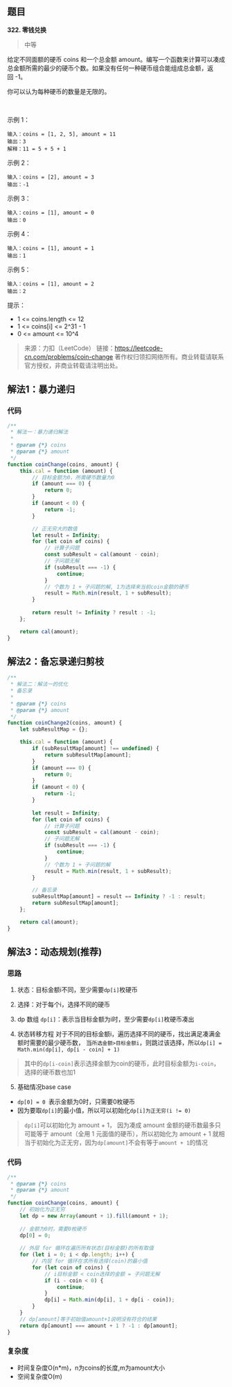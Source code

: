 ## 题目
**322. 零钱兑换**
>中等

给定不同面额的硬币 coins 和一个总金额 amount。编写一个函数来计算可以凑成总金额所需的最少的硬币个数。如果没有任何一种硬币组合能组成总金额，返回 -1。

你可以认为每种硬币的数量是无限的。

 

示例 1：
```
输入：coins = [1, 2, 5], amount = 11
输出：3 
解释：11 = 5 + 5 + 1
```
示例 2：
```
输入：coins = [2], amount = 3
输出：-1
```
示例 3：
```
输入：coins = [1], amount = 0
输出：0
```
示例 4：
```
输入：coins = [1], amount = 1
输出：1
```
示例 5：
```
输入：coins = [1], amount = 2
输出：2
```

提示：

* 1 <= coins.length <= 12
* 1 <= coins[i] <= 2^31 - 1
* 0 <= amount <= 10^4

>来源：力扣（LeetCode）
链接：https://leetcode-cn.com/problems/coin-change
著作权归领扣网络所有。商业转载请联系官方授权，非商业转载请注明出处。

## 解法1：暴力递归
### 代码
```javascript
/**
 * 解法一：暴力递归解法
 * 
 * @param {*} coins
 * @param {*} amount
 */
function coinChange(coins, amount) {
    this.cal = function (amount) {
        // 目标金额为0，所需硬币数量为0
        if (amount === 0) {
            return 0;
        }
        if (amount < 0) {
            return -1;
        }

        // 正无穷大的数值
        let result = Infinity;
        for (let coin of coins) {
            // 计算子问题
            const subResult = cal(amount - coin);
            // 子问题无解
            if (subResult === -1) {
                continue;
            }
            // 个数为 1 + 子问题的解, 1为选择来当前coin金额的硬币
            result = Math.min(result, 1 + subResult);
        }
        
        return result != Infinity ? result : -1;
    };

    return cal(amount);
}
```
## 解法2：备忘录递归剪枝
```javascript
/**
 * 解法二：解法一的优化
 * 备忘录
 * 
 * @param {*} coins 
 * @param {*} amount 
 */
function coinChange2(coins, amount) {
    let subResultMap = {};

    this.cal = function (amount) {
        if (subResultMap[amount] !== undefined) {
            return subResultMap[amount];
        }
        if (amount === 0) {
            return 0;
        }
        if (amount < 0) {
            return -1;
        }
    
        let result = Infinity;
        for (let coin of coins) {
            // 计算子问题
            const subResult = cal(amount - coin);
            // 子问题无解
            if (subResult === -1) {
                continue;
            }
            // 个数为 1 + 子问题的解
            result = Math.min(result, 1 + subResult);
        }

        // 备忘录
        subResultMap[amount] = result == Infinity ? -1 : result;
        return subResultMap[amount];
    };

    return cal(amount);
}

```
## 解法3：动态规划(推荐)
### 思路
1. 状态：目标金额i不同，至少需要`dp[i]`枚硬币

2. 选择：对于每个i，选择不同的硬币

3. dp 数组
`dp[i]`：表示当目标金额为i时，至少需要`dp[i]`枚硬币凑出

4. 状态转移方程
    对于不同的目标金额i，遍历选择不同的硬币，找出满足凑满金额时需要的最少硬币数，
  当`所选金额>目标金额i`，则跳过该选择，所以`dp[i] = Math.min(dp[i], dp[i - coin] + 1)`

  > 其中的`dp[i-coin]`表示选择金额为coin的硬币，此时目标金额为`i-coin`，选择的硬币数也加1

5. 基础情况base case
* `dp[0] = 0 `表示金额为0时，只需要0枚硬币
* 因为要取`dp[i]`的最小值，所以可以初始化`dp[i]为正无穷(i != 0)`
>  `dp[i]`可以初始化为 amount + 1， 因为凑成 amount 金额的硬币数最多只可能等于 amount（全用 1 元面值的硬币），所以初始化为 amount + 1 就相当于初始化为正无穷，因为`dp[amount]`不会有等于`amount + 1`的情况


### 代码
```javascript
/**
 * @param {*} coins 
 * @param {*} amount 
 */
function coinChange(coins, amount) {
    // 初始化为正无穷
    let dp = new Array(amount + 1).fill(amount + 1);
    
    // 金额为0时，需要0枚硬币
    dp[0] = 0;
    
    // 外层 for 循环在遍历所有状态(目标金额)的所有取值
    for (let i = 0; i < dp.length; i++) {
        // 内层 for 循环在求所有选择(coin)的最小值
        for (let coin of coins) {
            // i目标金额 < coin选择的金额 = 子问题无解
            if (i - coin < 0) {
                continue;
            }
            dp[i] = Math.min(dp[i], 1 + dp[i - coin]);
        }
    }
    // dp[amount]等于初始值amount+1说明没有符合的结果
    return dp[amount] === amount + 1 ? -1 : dp[amount];
}
```
### 复杂度
* 时间复杂度O(n*m)，n为coins的长度,m为amount大小
* 空间复杂度O(m)